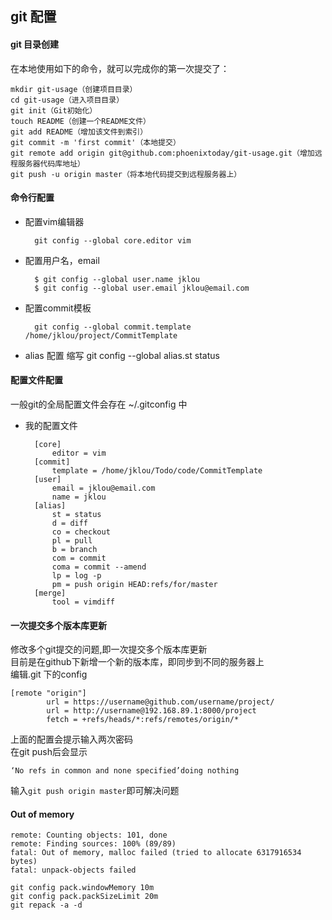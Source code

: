 ## git 配置


#### git 目录创建
在本地使用如下的命令，就可以完成你的第一次提交了：  

	mkdir git-usage（创建项目目录）  
	cd git-usage（进入项目目录） 
	git init（Git初始化）   
	touch README（创建一个README文件）    
	git add README（增加该文件到索引）    
	git commit -m 'first commit'（本地提交）    
	git remote add origin git@github.com:phoenixtoday/git-usage.git（增加远程服务器代码库地址）    
	git push -u origin master（将本地代码提交到远程服务器上）

#### 命令行配置
* 配置vim编辑器

		git config --global core.editor vim

* 配置用户名，email

		$ git config --global user.name jklou
		$ git config --global user.email jklou@email.com

* 配置commit模板

		git config --global commit.template /home/jklou/project/CommitTemplate

* alias 配置 缩写
		git config --global alias.st status

#### 配置文件配置

一般git的全局配置文件会存在 ~/.gitconfig 中  

* 我的配置文件

		[core]                                                                                                                                                                                                  
		    editor = vim 
		[commit]
		    template = /home/jklou/Todo/code/CommitTemplate
		[user]
		    email = jklou@email.com
		    name = jklou
		[alias]
		    st = status
		    d = diff
		    co = checkout
		    pl = pull
		    b = branch
		    com = commit
		    coma = commit --amend
		    lp = log -p
		    pm = push origin HEAD:refs/for/master
		[merge]
		    tool = vimdiff

          
#### 一次提交多个版本库更新
修改多个git提交的问题,即一次提交多个版本库更新  
目前是在github下新增一个新的版本库，即同步到不同的服务器上  
编辑.git 下的config

	[remote "origin"]
	        url = https://username@github.com/username/project/
	        url = http://username@192.168.89.1:8000/project
	        fetch = +refs/heads/*:refs/remotes/origin/*
上面的配置会提示输入两次密码  
在git push后会显示
  
	‘No refs in common and none specified’doing nothing

输入```git push origin master```即可解决问题

#### Out of memory

    remote: Counting objects: 101, done
    remote: Finding sources: 100% (89/89)
    fatal: Out of memory, malloc failed (tried to allocate 6317916534 bytes)
    fatal: unpack-objects failed

    git config pack.windowMemory 10m
    git config pack.packSizeLimit 20m
    git repack -a -d

　